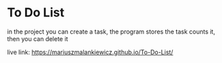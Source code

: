 # To Do List

in the project you can create a task, the program stores the task counts it, then you can delete it

live link: https://mariuszmalankiewicz.github.io/To-Do-List/
